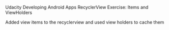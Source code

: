 Udacity
Developing Android Apps
RecyclerView
Exercise: Items and ViewHolders

Added view items to the recyclerview and used view holders to cache them
